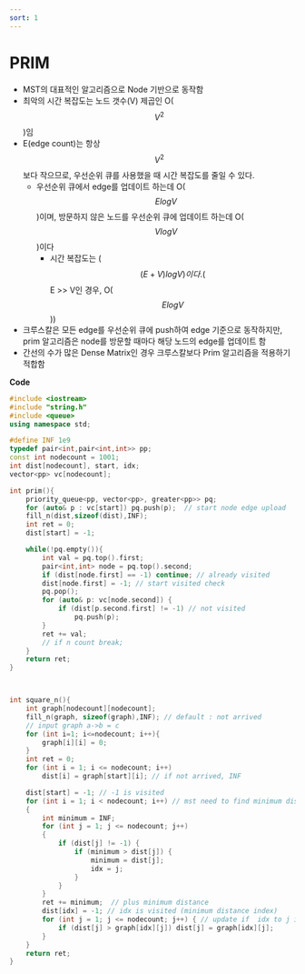 ```yaml
---
sort: 1
---
```


# PRIM

* MST의 대표적인 알고리즘으로 Node 기반으로 동작함
* 최악의 시간 복잡도는 노드 갯수(V) 제곱인 O($$V^2$$)임
* E(edge count)는 항상 $$V^2$$ 보다 작으므로, 우선순위 큐를 사용했을 때 시간 복잡도를 줄일 수 있다.
  * 우선순위 큐에서 edge를 업데이트 하는데 O($$ElogV$$)이며, 방문하지 않은 노드를 우선순위 큐에 업데이트 하는데 O($$VlogV$$)이다
    * 시간 복잡도는 ($$(E+V)logV) 이다.($$E >> V인 경우, O($$ElogV$$))
* 크루스칼은 모든 edge를 우선순위 큐에 push하여 edge 기준으로 동작하지만, prim 알고리즘은 node를 방문할 때마다 해당 노드의 edge를 업데이트 함
* 간선의 수가 많은 Dense Matrix인 경우 크루스칼보다 Prim 알고리즘을 적용하기 적합함



**Code**

```c++
#include <iostream>
#include "string.h"
#include <queue>
using namespace std;

#define INF 1e9
typedef pair<int,pair<int,int>> pp;
const int nodecount = 1001;
int dist[nodecount], start, idx;
vector<pp> vc[nodecount];

int prim(){
	priority_queue<pp, vector<pp>, greater<pp>> pq;
	for (auto& p : vc[start]) pq.push(p);  // start node edge upload
	fill_n(dist,sizeof(dist),INF);
	int ret = 0;
	dist[start] = -1;

	while(!pq.empty()){
		int val = pq.top().first;
		pair<int,int> node = pq.top().second;
		if (dist[node.first] == -1) continue; // already visited
		dist[node.first] = -1; // start visited check
		pq.pop();
		for (auto& p: vc[node.second]) {
			if (dist[p.second.first] != -1) // not visited
				pq.push(p);
		}
		ret += val;
		// if n count break;
	}
	return ret;
}



int square_n(){
	int graph[nodecount][nodecount];
	fill_n(graph, sizeof(graph),INF); // default : not arrived
	// input graph a->b = c
	for (int i=1; i<=nodecount; i++){
        graph[i][i] = 0;
    }    
	int ret = 0;
	for (int i = 1; i <= nodecount; i++)
		dist[i] = graph[start][i]; // if not arrived, INF

	dist[start] = -1; // -1 is visited
	for (int i = 1; i < nodecount; i++) // mst need to find minimum distance from node to node 
	{
		int minimum = INF;
		for (int j = 1; j <= nodecount; j++)
		{
			if (dist[j] != -1) {
				if (minimum > dist[j]) {
					minimum = dist[j];
					idx = j;
				}
			}
		}
		ret += minimum;  // plus minimum distance
		dist[idx] = -1; // idx is visited (minimum distance index)
		for (int j = 1; j <= nodecount; j++) { // update if  idx to j is smaller than original distance to j
			if (dist[j] > graph[idx][j]) dist[j] = graph[idx][j];
		}
	}
	return ret;
}

```




